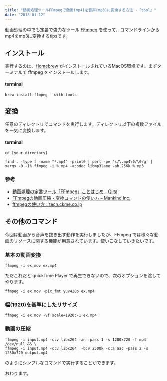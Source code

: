 ```yaml
---
title: "動画処理ツールFFmpegで動画(mp4)を音声(mp3)に変換する方法 -『tool』"
date: "2018-01-12"
---
```


動画処理の中でも定番で強力なツール [FFmpeg](https://www.ffmpeg.org/) を使って、コマンドラインからmp4をmp3に変換するtipsです。

## インストール

実行するのは、[Homebrew](https://brew.sh/) がインストールされているMacOS環境です。まずターミナルで ffmpeg をインストールします。

#### terminal

```
brew install ffmpeg --with-tools

```

## 変換

任意のディレクトリでコマンドを実行します。ディレクトリ以下の複数ファイルを一気に変換します。

#### terminal

```
cd [your directory]

```

```
find . -type f -name "*.mp4" -print0 | perl -pe 's/\.mp4\0/\0/g' | xargs -0 -I% ffmpeg -i %.mp4 -acodec libmp3lame -ab 256k %.mp3

```

### 参考

- [動画処理の定番ツール「FFmpeg」ことはじめ - Qiita](https://qiita.com/kitar/items/59f80bba2ca997e0f5e6)
- [FFmpegの動画圧縮・変換コマンドの使い方 – Mankind Inc.](http://mankindinc.jp/wp01/2018/03/14/ffmpeg%E3%81%AE%E5%8B%95%E7%94%BB%E5%9C%A7%E7%B8%AE%E3%83%BB%E5%A4%89%E6%8F%9B%E3%82%B3%E3%83%9E%E3%83%B3%E3%83%89%E3%81%AE%E4%BD%BF%E3%81%84%E6%96%B9/)
- [ffmpegの使い方：tech.ckme.co.jp](http://tech.ckme.co.jp/ffmpeg.shtml)

## その他のコマンド

今回は動画から音声を抜き出す動作を実行しましたが、FFmpeg では様々な動画のリソースに関する機能が用意されています。使いこなしていきたいです。

### 基本の動画変換

```
ffmpeg -i ex.mov ex.mp4

```

ただこれだと quickTime Player で再生できないので、次のオプションを渡してやります。

```
ffmpeg -i ex.mov -pix_fmt yuv420p ex.mp4

```

### 幅(1920)を基準にしたリサイズ

```
ffmpeg -i ex.mov -vf scale=1920:-1 ex.mp4

```

### 動画の圧縮

```
ffmpeg -i input.mp4 -c:v libx264 -an -pass 1 -s 1280x720 -f mp4 /dev/null && \
ffmpeg -i input.mp4 -c:v libx264  -b:v 2500k -c:a aac -pass 2 -s 1280x720 output.mp4

```

のようにシンプルなコマンドで実行することができます。

おわります。
